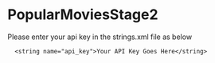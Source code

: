 # PopularMoviesStage2

Please enter your api key in the strings.xml file as below
 ```
   <string name="api_key">Your API Key Goes Here</string>
 ```
